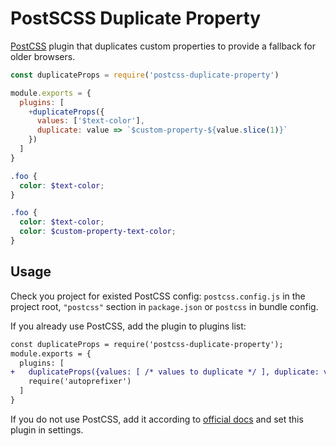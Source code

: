 # PostSCSS Duplicate Property

[PostCSS] plugin that duplicates custom properties to provide a fallback for older browsers.

[postcss]: https://github.com/postcss/postcss

```js
const duplicateProps = require('postcss-duplicate-property')

module.exports = {
  plugins: [
    +duplicateProps({
      values: ['$text-color'],
      duplicate: value => `$custom-property-${value.slice(1)}`
    })
  ]
}
```

```scss
.foo {
  color: $text-color;
}
```

```scss
.foo {
  color: $text-color;
  color: $custom-property-text-color;
}
```

## Usage

Check you project for existed PostCSS config: `postcss.config.js`
in the project root, `"postcss"` section in `package.json`
or `postcss` in bundle config.

If you already use PostCSS, add the plugin to plugins list:

```diff
const duplicateProps = require('postcss-duplicate-property');
module.exports = {
  plugins: [
+   duplicateProps({values: [ /* values to duplicate */ ], duplicate: value =>  /* duplicated value */}),
    require('autoprefixer')
  ]
}
```

If you do not use PostCSS, add it according to [official docs]
and set this plugin in settings.

[official docs]: https://github.com/postcss/postcss#usage
